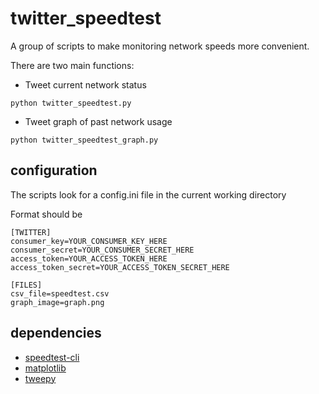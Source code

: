 # twitter_speedtest
A group of scripts to make monitoring network speeds more convenient.

There are two main functions:
- Tweet current network status

`python twitter_speedtest.py`

- Tweet graph of past network usage

`python twitter_speedtest_graph.py`

## configuration
The scripts look for a config.ini file in the current working directory

Format should be

```
[TWITTER]
consumer_key=YOUR_CONSUMER_KEY_HERE
consumer_secret=YOUR_CONSUMER_SECRET_HERE
access_token=YOUR_ACCESS_TOKEN_HERE
access_token_secret=YOUR_ACCESS_TOKEN_SECRET_HERE

[FILES]
csv_file=speedtest.csv
graph_image=graph.png
```
## dependencies
- [speedtest-cli](https://github.com/sivel/speedtest-cli)
- [matplotlib](https://matplotlib.org/)
- [tweepy](https://www.tweepy.org/)

